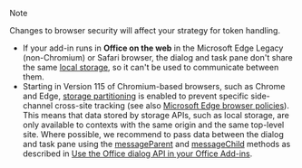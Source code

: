 > [!NOTE]
> Changes to browser security will affect your strategy for token handling.
>
> - If your add-in runs in **Office on the web** in the Microsoft Edge Legacy (non-Chromium) or Safari browser, the dialog and task pane don't share the same [local storage](https://www.w3schools.com/html/html5_webstorage.asp), so it can't be used to communicate between them.
> - Starting in Version 115 of Chromium-based browsers, such as Chrome and Edge, [storage partitioning](https://developer.chrome.com/docs/privacy-sandbox/storage-partitioning/) is enabled to prevent specific side-channel cross-site tracking (see also [Microsoft Edge browser policies](/deployedge/microsoft-edge-policies#defaultthirdpartystoragepartitioningsetting)). This means that data stored by storage APIs, such as local storage, are only available to contexts with the same origin and the same top-level site. Where possible, we recommend to pass data between the dialog and task pane using the [messageParent](/javascript/api/office/office.ui#office-office-ui-messageparent-member(1)) and [messageChild](/javascript/api/office/office.dialog#office-office-dialog-messagechild-member(1)) methods as described in [Use the Office dialog API in your Office Add-ins](../develop/dialog-api-in-office-add-ins.md).
